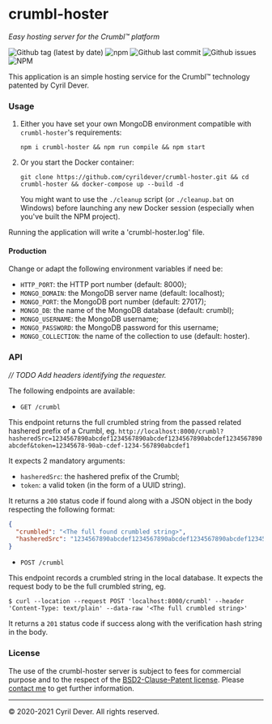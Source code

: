 # crumbl-hoster
_Easy hosting server for the Crumbl&trade; platform_

![Github tag (latest by date)](https://img.shields.io/github/v/tag/cyrildever/crumbl-hoster)
![npm](https://img.shields.io/npm/dw/crumbl-hoster)
![Github last commit](https://img.shields.io/github/last-commit/cyrildever/crumbl-hoster)
![Github issues](https://img.shields.io/github/issues/cyrildever/crumbl-hoster)
![NPM](https://img.shields.io/npm/l/crumbl-hoster)

This application is an simple hosting service for the Crumbl&trade; technology patented by Cyril Dever.

### Usage

1. Either you have set your own MongoDB environment compatible with `crumbl-hoster`'s requirements:
    ```console
    npm i crumbl-hoster && npm run compile && npm start
    ```

2. Or you start the Docker container:
    ```console
    git clone https://github.com/cyrildever/crumbl-hoster.git && cd crumbl-hoster && docker-compose up --build -d
    ```
    You might want to use the `./cleanup` script (or `./cleanup.bat` on Windows) before launching any new Docker session (especially when you've built the NPM project).


Running the application will write a 'crumbl-hoster.log' file.

#### Production

Change or adapt the following environment variables if need be:
* `HTTP_PORT`: the HTTP port number (default: 8000);
* `MONGO_DOMAIN`: the MongoDB server name (default: localhost);
* `MONGO_PORT`: the MongoDB port number (default: 27017);
* `MONGO_DB`: the name of the MongoDB database (default: crumbl);
* `MONGO_USERNAME`: the MongoDB username;
* `MONGO_PASSWORD`: the MongoDB password for this username;
* `MONGO_COLLECTION`: the name of the collection to use (default: hoster).


### API

_// TODO Add headers identifying the requester._

The following endpoints are available:

* `GET /crumbl`

This endpoint returns the full crumbled string from the passed related hashered prefix of a Crumbl, eg. `http://localhost:8000/crumbl?hasheredSrc=1234567890abcdef1234567890abcdef1234567890abcdef1234567890abcdef&token=12345678-90ab-cdef-1234-567890abcdef1`

It expects 2 mandatory arguments:
- `hasheredSrc`: the hashered prefix of the Crumbl;
- `token`: a valid token (in the form of a UUID string).

It returns a `200` status code if found along with a JSON object in the body respecting the following format:
```json
{
  "crumbled": "<The full found crumbled string>",
  "hasheredSrc": "1234567890abcdef1234567890abcdef1234567890abcdef1234567890abcdef"
}
```

* `POST /crumbl`

This endpoint records a crumbled string in the local database.
It expects the request body to be the full crumbled string, eg.
```console
$ curl --location --request POST 'localhost:8000/crumbl' --header 'Content-Type: text/plain' --data-raw '<The full crumbled string>'
```

It returns a `201` status code if success along with the verification hash string in the body.


### License
The use of the crumbl-hoster server is subject to fees for commercial purpose and to the respect of the [BSD2-Clause-Patent license](LICENSE).
Please [contact me](mailto:cdever@edgewhere.fr) to get further information.


<hr />
&copy; 2020-2021 Cyril Dever. All rights reserved.
